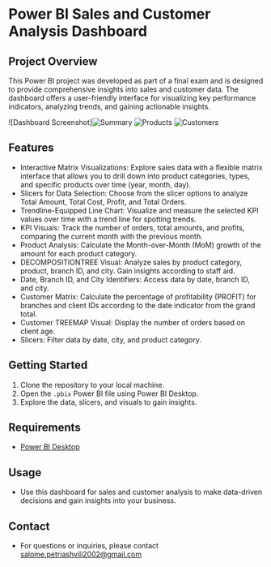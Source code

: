 # Power BI Sales and Customer Analysis Dashboard

## Project Overview
This Power BI project was developed as part of a final exam and is designed to provide comprehensive insights into sales and customer data. The dashboard offers a user-friendly interface for visualizing key performance indicators, analyzing trends, and gaining actionable insights.

![Dashboard Screenshot]![Summary](https://github.com/SlmP1/-Sales-and-Customer-Analysis/assets/97853352/4f694c1d-088b-4e91-9760-f089b7daf892)
![Products](https://github.com/SlmP1/-Sales-and-Customer-Analysis/assets/97853352/29e8124a-85c8-443f-9b3e-0e86b4a8bd82)
![Customers](https://github.com/SlmP1/-Sales-and-Customer-Analysis/assets/97853352/ab11f5b9-4309-4059-80f2-130dd8cbb5c5)


## Features
- Interactive Matrix Visualizations: Explore sales data with a flexible matrix interface that allows you to drill down into product categories, types, and specific products over time (year, month, day).
- Slicers for Data Selection: Choose from the slicer options to analyze Total Amount, Total Cost, Profit, and Total Orders.
- Trendline-Equipped Line Chart: Visualize and measure the selected KPI values over time with a trend line for spotting trends.
- KPI Visuals: Track the number of orders, total amounts, and profits, comparing the current month with the previous month.
- Product Analysis: Calculate the Month-over-Month (MoM) growth of the amount for each product category.
- DECOMPOSITIONTREE Visual: Analyze sales by product category, product, branch ID, and city. Gain insights according to staff aid.
- Date, Branch ID, and City Identifiers: Access data by date, branch ID, and city.
- Customer Matrix: Calculate the percentage of profitability (PROFIT) for branches and client IDs according to the date indicator from the grand total.
- Customer TREEMAP Visual: Display the number of orders based on client age.
- Slicers: Filter data by date, city, and product category.

## Getting Started
1. Clone the repository to your local machine.
2. Open the `.pbix` Power BI file using Power BI Desktop.
3. Explore the data, slicers, and visuals to gain insights.

## Requirements
- [Power BI Desktop](https://powerbi.microsoft.com/en-us/desktop/)

## Usage
- Use this dashboard for sales and customer analysis to make data-driven decisions and gain insights into your business.


## Contact
- For questions or inquiries, please contact salome.petriashvili2002@gmail.com
